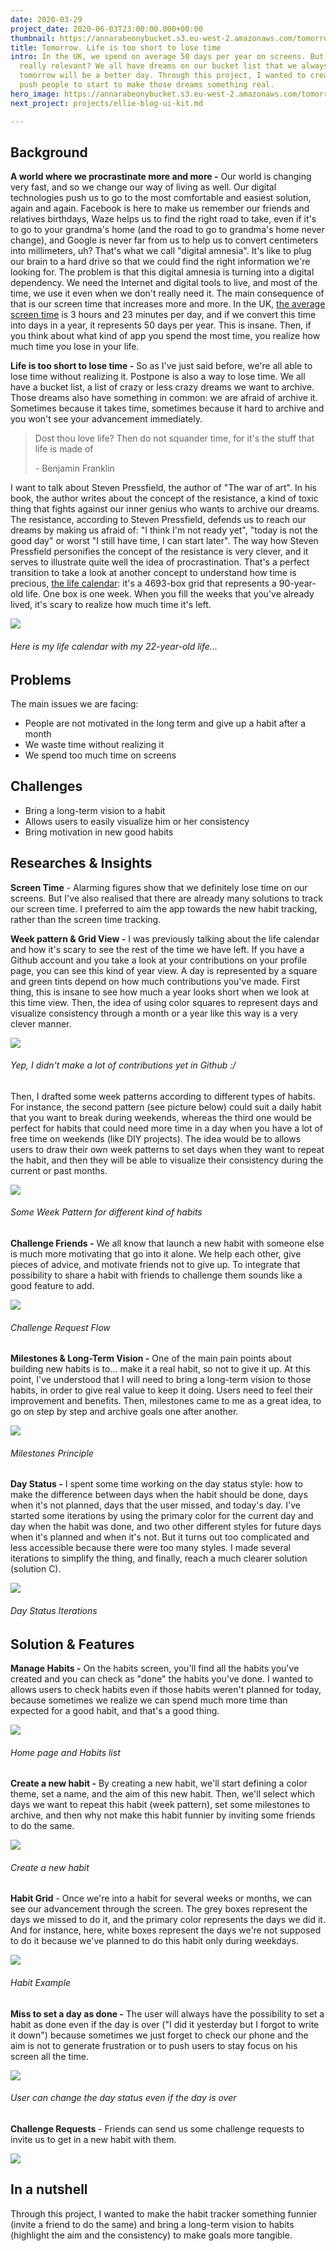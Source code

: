 ```yaml
---
date: 2020-03-29
project_date: 2020-06-03T23:00:00.000+00:00
thumbnail: https://annarabeonybucket.s3.eu-west-2.amazonaws.com/tomorrow_trumbnails.png
title: Tomorrow. Life is too short to lose time
intro: In the UK, we spend on average 50 days per year on screens. But is this time
  really relevant? We all have dreams on our bucket list that we always postpone because
  tomorrow will be a better day. Through this project, I wanted to create an app to
  push people to start to make those dreams something real.
hero_image: https://annarabeonybucket.s3.eu-west-2.amazonaws.com/tomorrow_hero.png
next_project: projects/ellie-blog-ui-kit.md

---
```

## Background

**A world where we procrastinate more and more -** Our world is changing very fast, and so we change our way of living as well. Our digital technologies push us to go to the most comfortable and easiest solution, again and again. Facebook is here to make us remember our friends and relatives birthdays, Waze helps us to find the right road to take, even if it's to go to your grandma's home (and the road to go to grandma's home never change), and Google is never far from us to help us to convert centimeters into millimeters, uh? That's what we call "digital amnesia". It's like to plug our brain to a hard drive so that we could find the right information we're looking for. The problem is that this digital amnesia is turning into a digital dependency. We need the Internet and digital tools to live, and most of the time, we use it even when we don't really need it. The main consequence of that is our screen time that increases more and more. In the UK, [the average screen time](https://www.codecomputerlove.com/blog/screen-time-stats) is 3 hours and 23 minutes per day, and if we convert this time into days in a year, it represents 50 days per year. This is insane. Then, if you think about what kind of app you spend the most time, you realize how much time you lose in your life.

**Life is too short to lose time -** So as I've just said before, we're all able to lose time without realizing it. Postpone is also a way to lose time. We all have a bucket list, a list of crazy or less crazy dreams we want to archive. Those dreams also have something in common: we are afraid of archive it. Sometimes because it takes time, sometimes because it hard to archive and you won't see your advancement immediately.

> Dost thou love life? Then do not squander time, for it's the stuff that life is made of
>
> \- Benjamin Franklin

I want to talk about Steven Pressfield, the author of "The war of art". In his book, the author writes about the concept of the resistance, a kind of toxic thing that fights against our inner genius who wants to archive our dreams. The resistance, according to Steven Pressfield, defends us to reach our dreams by making us afraid of: "I think I'm not ready yet", "today is not the good day" or worst "I still have time, I can start later". The way how Steven Pressfield personifies the concept of the resistance is very clever, and it serves to illustrate quite well the idea of procrastination. That's a perfect transition to take a look at another concept to understand how time is precious, [the life calendar](https://ezhilangunasekaran.github.io/life-calendar/): it's a 4693-box grid that represents a 90-year-old life. One box is one week. When you fill the weeks that you've already lived, it's scary to realize how much time it's left.

![](https://annarabeonybucket.s3.eu-west-2.amazonaws.com/tomorrow_life_calendar.png)

###### Here is my life calendar with my 22-year-old life...

## Problems

The main issues we are facing:

* People are not motivated in the long term and give up a habit after a month
* We waste time without realizing it
* We spend too much time on screens

## Challenges

* Bring a long-term vision to a habit
* Allows users to easily visualize him or her consistency
* Bring motivation in new good habits

## Researches & Insights

**Screen Time** - Alarming figures show that we definitely lose time on our screens. But I've also realised that there are already many solutions to track our screen time. I preferred to aim the app towards the new habit tracking, rather than the screen time tracking. 

**Week pattern & Grid View -** I was previously talking about the life calendar and how it's scary to see the rest of the time we have left. If you have a Github account and you take a look at your contributions on your profile page, you can see this kind of year view. A day is represented by a square and green tints depend on how much contributions you've made. First thing, this is insane to see how much a year looks short when we look at this time view. Then, the idea of using color squares to represent days and visualize consistency through a month or a year like this way is a very clever manner.

![](https://annarabeonybucket.s3.eu-west-2.amazonaws.com/tomorrow_github_grid.png)

###### Yep, I didn't make a lot of contributions yet in Github :/

Then, I drafted some week patterns according to different types of habits. For instance, the second pattern (see picture below) could suit a daily habit that you want to break during weekends, whereas the third one would be perfect for habits that could need more time in a day when you have a lot of free time on weekends (like DIY projects). The idea would be to allows users to draw their own week patterns to set days when they want to repeat the habit, and then they will be able to visualize their consistency during the current or past months.

![](https://annarabeonybucket.s3.eu-west-2.amazonaws.com/tomorrow_week_pattern.JPG)

###### Some Week Pattern for different kind of habits

**Challenge Friends -** We all know that launch a new habit with someone else is much more motivating that go into it alone. We help each other, give pieces of advice, and motivate friends not to give up. To integrate that possibility to share a habit with friends to challenge them sounds like a good feature to add.

![](https://annarabeonybucket.s3.eu-west-2.amazonaws.com/tomorrow_request_wireframes.JPG)

###### Challenge Request Flow

**Milestones & Long-Term Vision -** One of the main pain points about building new habits is to... make it a real habit, so not to give it up. At this point, I've understood that I will need to bring a long-term vision to those habits, in order to give real value to keep it doing. Users need to feel their improvement and benefits. Then, milestones came to me as a great idea, to go on step by step and archive goals one after another.

![](https://annarabeonybucket.s3.eu-west-2.amazonaws.com/tomorrow_milestones_draft.JPG)

###### Milestones Principle

**Day Status -** I spent some time working on the day status style: how to make the difference between days when the habit should be done, days when it's not planned, days that the user missed, and today's day. I've started some iterations by using the primary color for the current day and day when the habit was done, and two other different styles for future days when it's planned and when it's not. But it turns out too complicated and less accessible because there were too many styles. I made several iterations to simplify the thing, and finally, reach a much clearer solution (solution C).

![](https://annarabeonybucket.s3.eu-west-2.amazonaws.com/tomorrow_day_status_iterations.png)

###### Day Status Iterations

## Solution & Features

**Manage Habits -** On the habits screen, you'll find all the habits you've created and you can check as "done" the habits you've done. I wanted to allows users to check habits even if those habits weren't planned for today, because sometimes we realize we can spend much more time than expected for a good habit, and that's a good thing.

![](https://annarabeonybucket.s3.eu-west-2.amazonaws.com/tomorrow_home.png)

###### Home page and Habits list

**Create a new habit -** By creating a new habit, we'll start defining a color theme, set a name, and the aim of this new habit. Then, we'll select which days we want to repeat this habit (week pattern), set some milestones to archive, and then why not make this habit funnier by inviting some friends to do the same.

![](https://annarabeonybucket.s3.eu-west-2.amazonaws.com/tomorrow_anim_create.gif)

###### Create a new habit

**Habit Grid** - Once we're into a habit for several weeks or months, we can see our advancement through the screen. The grey boxes represent the days we missed to do it, and the primary color represents the days we did it. And for instance, here, white boxes represent the days we're not supposed to do it because we've planned to do this habit only during weekdays.

![](https://annarabeonybucket.s3.eu-west-2.amazonaws.com/tomorrow_scroll_habit.gif)

###### Habit Example

**Miss to set a day as done -** The user will always have the possibility to set a habit as done even if the day is over ("I did it yesterday but I forgot to write it down") because sometimes we just forget to check our phone and the aim is not to generate frustration or to push users to stay focus on his screen all the time.

![](https://annarabeonybucket.s3.eu-west-2.amazonaws.com/tomorrow_anim_day_status.gif)

###### User can change the day status even if the day is over

**Challenge Requests** - Friends can send us some challenge requests to invite us to get in a new habit with them.

![](https://annarabeonybucket.s3.eu-west-2.amazonaws.com/challenge_request.png)

## In a nutshell

Through this project, I wanted to make the habit tracker something funnier (invite a friend to do the same) and bring a long-term vision to habits (highlight the aim and the consistency) to make goals more tangible.